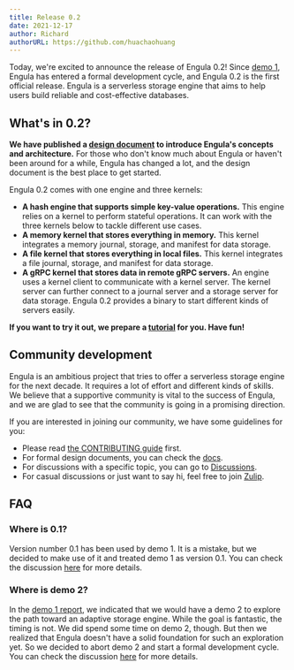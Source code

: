 ```yaml
---
title: Release 0.2
date: 2021-12-17
author: Richard
authorURL: https://github.com/huachaohuang
---
```


Today, we're excited to announce the release of Engula 0.2! Since [demo 1](demo-1.md), Engula has entered a formal development cycle, and Engula 0.2 is the first official release. Engula is a serverless storage engine that aims to help users build reliable and cost-effective databases.

## What's in 0.2?

**We have published a [design document][design-document] to introduce Engula's concepts and architecture.** For those who don't know much about Engula or haven't been around for a while, Engula has changed a lot, and the design document is the best place to get started.

[design-document]: https://github.com/engula/engula/blob/main/docs/design.md

Engula 0.2 comes with one engine and three kernels:

- **A hash engine that supports simple key-value operations.** This engine relies on a kernel to perform stateful operations. It can work with the three kernels below to tackle different use cases.
- **A memory kernel that stores everything in memory.** This kernel integrates a memory journal, storage, and manifest for data storage.
- **A file kernel that stores everything in local files.** This kernel integrates a file journal, storage, and manifest for data storage.
- **A gRPC kernel that stores data in remote gRPC servers.** An engine uses a kernel client to communicate with a kernel server. The kernel server can further connect to a journal server and a storage server for data storage. Engula 0.2 provides a binary to start different kinds of servers easily.

**If you want to try it out, we prepare a [tutorial](tutorial-0.2.md) for you. Have fun!**

## Community development

Engula is an ambitious project that tries to offer a serverless storage engine for the next decade. It requires a lot of effort and different kinds of skills. We believe that a supportive community is vital to the success of Engula, and we are glad to see that the community is going in a promising direction.

If you are interested in joining our community, we have some guidelines for you:

- Please read [the CONTRIBUTING guide][CONTRIBUTING] first.
- For formal design documents, you can check the [docs][docs].
- For discussions with a specific topic, you can go to [Discussions][discussions].
- For casual discussions or just want to say hi, feel free to join [Zulip][zulip].

[CONTRIBUTING]: https://github.com/engula/engula/blob/main/CONTRIBUTING.md
[docs]: https://github.com/engula/engula/tree/main/docs
[discussions]: https://github.com/engula/engula/discussions
[zulip]: https://engula.zulipchat.com

## FAQ

### Where is 0.1?

Version number 0.1 has been used by demo 1. It is a mistake, but we decided to make use of it and treated demo 1 as version 0.1. You can check the discussion [here][discussion-0.1] for more details.

[discussion-0.1]: https://github.com/engula/engula/discussions/41#discussioncomment-1561589

### Where is demo 2?

In the [demo 1 report](demo-1.md), we indicated that we would have a demo 2 to explore the path toward an adaptive storage engine. While the goal is fantastic, the timing is not. We did spend some time on demo 2, though. But then we realized that Engula doesn't have a solid foundation for such an exploration yet. So we decided to abort demo 2 and start a formal development cycle. You can check the discussion [here][discussion-demo-2] for more details.

[discussion-demo-2]: https://github.com/engula/engula/discussions/29
